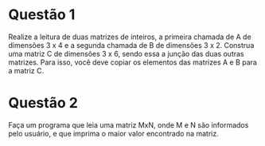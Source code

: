 
# Questão 1 

Realize a leitura de duas matrizes de inteiros, a primeira chamada de A de dimensões 3 x 4 e a segunda chamada de B de dimensões 3 x 2. Construa uma matriz C de dimensões 3 x 6, sendo essa a junção das duas outras matrizes. Para isso, você deve copiar os elementos das matrizes A e B para a matriz C.

# Questão 2 

Faça um programa que leia uma matriz MxN, onde M e N são informados pelo usuário, e que imprima o maior valor encontrado na matriz.

